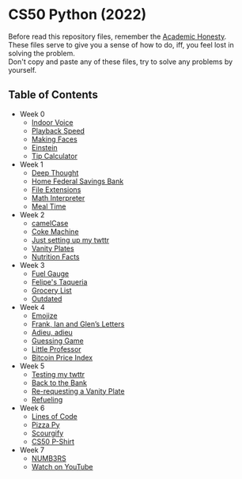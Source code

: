 # CS50 Python (2022)

Before read this repository files, remember the [Academic Honesty](https://cs50.harvard.edu/x/honesty/).
<br/>
These files serve to give you a sense of how to do, iff, you feel lost in solving the problem.
<br/>
Don't copy and paste any of these files, try to solve any problems by yourself.

## Table of Contents
  * Week 0
    * [Indoor Voice](./week0/indoor/indoor.py)
    * [Playback Speed](./week0/playback/playback.py)
    * [Making Faces](./week0/faces/faces.py)
    * [Einstein](./week0/einstein/einstein.py)
    * [Tip Calculator](./week0/tip/tip.py)
  * Week 1
    * [Deep Thought](./week1/deep/deep.py)
    * [Home Federal Savings Bank](./week1/bank/bank.py)
    * [File Extensions](./week1/extensions/extensions.py)
    * [Math Interpreter](./week1/interpreter/interpreter.py)
    * [Meal Time](./week1/meal/meal.py)
  * Week 2
    * [camelCase](./week2/camel/camel.py)
    * [Coke Machine](./week2/coke/coke.py)
    * [Just setting up my twttr](./week2/twttr/twttr.py)
    * [Vanity Plates](./week2/plates/plates.py)
    * [Nutrition Facts](./week2/nutrition/nutrition.py)
  * Week 3
    * [Fuel Gauge](./week3/fuel/fuel.py)
    * [Felipe's Taqueria](./week3/taqueria/taqueria.py)
    * [Grocery List](./week3/grocery/grocery.py)
    * [Outdated](./week3/outdated/outdated.py)
  * Week 4
    * [Emojize](./week4/emojize/emojize.py)
    * [Frank, Ian and Glen’s Letters](./week4/figlet/figlet.py)
    * [Adieu, adieu](./week4/adieu/adieu.py)
    * [Guessing Game](./week4/game/game.py)
    * [Little Professor](./week4/professor/professor.py)
    * [Bitcoin Price Index](./week4/bitcoin/bitcoin.py)
  * Week 5
    * [Testing my twttr](./week5/test_twttr/test_twttr.py)
    * [Back to the Bank](./week5/test_bank/test_bank.py)
    * [Re-requesting a Vanity Plate](./week5/test_plates/test_plates.py)
    * [Refueling](./week5/test_fuel/test_fuel.py)
  * Week 6
    * [Lines of Code](./week6/lines/lines.py)
    * [Pizza Py](./week6/pizza/pizza.py)
    * [Scourgify](./week6/scourgify/scourgify.py)
    * [CS50 P-Shirt](./week6/shirt/shirt.py)
  * Week 7
    * [NUMB3RS](./week7/numb3rs/numb3rs.py)
    * [Watch on YouTube](./week7/watch/watch.py)

